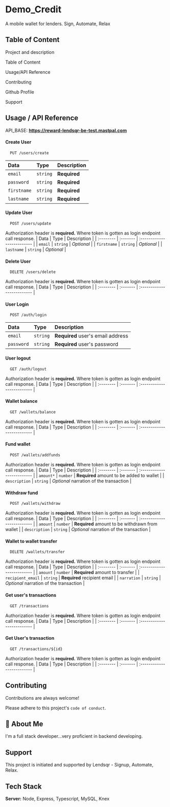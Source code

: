 
# Demo_Credit

A mobile wallet for lenders. Sign, Automate, Relax


## Table of Content
Project and description

Table of Content

Usage/API Reference

Contributing

Github Profile

Support
## Usage / API Reference

API_BASE: **https://reward-lendsqr-be-test.mastpal.com**

#### Create User

```http
  PUT /users/create
```

| Data | Type     | Description                |
| :-------- | :------- | :------------------------- |
| `email` | `string` | **Required** |
| `password` | `string` | **Required** |
| `firstname` | `string` | **Required** |
| `lastname` | `string` | **Required** |


#### Update User

```http
  POST /users/update
```
Authorization header <Bearer Token> is **required.** Where token is gotten as login endpoint call response. 
| Data | Type     | Description                |
| :-------- | :------- | :------------------------- |
| `email` | `string` | *Optional* |
| `firstname` | `string` | *Optional* |
| `lastname` | `string` | *Optional* |


#### Delete User

```http
  DELETE /users/delete
```
Authorization header <Bearer Token> is **required.** Where token is gotten as login endpoint call response. 
| Data | Type     | Description                |
| :-------- | :------- | :------------------------- |

#### User Login

```http
  POST /auth/login
```
| Data | Type     | Description                |
| :-------- | :------- | :------------------------- |
| `email` | `string` | **Required** user's email address |
| `password` | `string` | **Required** user's password |


#### User logout

```http
  GET /auth/logout
```
Authorization header <Bearer Token> is **required.** Where token is gotten as login endpoint call response. 
| Data | Type     | Description                |
| :-------- | :------- | :------------------------- |

#### Wallet balance

```http
  GET /wallets/balance
```
Authorization header <Bearer Token> is **required.** Where token is gotten as login endpoint call response. 
| Data | Type     | Description                |
| :-------- | :------- | :------------------------- |

#### Fund wallet

```http
  POST /wallets/addfunds
```
Authorization header <Bearer Token> is **required.** Where token is gotten as login endpoint call response. 
| Data | Type     | Description                |
| :-------- | :------- | :------------------------- |
| `amount*` | `number` | **Required** amount to be added to wallet |
| `description` | `string` | *Optional* narration of the transaction |


#### Withdraw fund

```http
  POST /wallets/withdraw
```
Authorization header <Bearer Token> is **required.** Where token is gotten as login endpoint call response. 
| Data | Type     | Description                |
| :-------- | :------- | :------------------------- |
| `amount` | `number` | **Required** amount to be withdrawn from wallet |
| `description` | `string` | *Optional* narration of the transaction |

#### Wallet to wallet transfer

```http
  DELETE /wallets/transfer
```
Authorization header <Bearer Token> is **required.** Where token is gotten as login endpoint call response. 
| Data | Type     | Description                |
| :-------- | :------- | :------------------------- |
| `amount` | `number` | **Required** amount to transfer |
| `recipient_email` | `string` | **Required** recipient email |
| `narration` | `string` | *Optional* narration of the transaction |


#### Get user's transactions

```http
  GET /transactions
```
Authorization header <Bearer Token> is **required.** Where token is gotten as login endpoint call response. 
| Data | Type     | Description                |
| :-------- | :------- | :------------------------- |

#### Get User's transaction

```http
  GET /transactions/${id}
```
Authorization header <Bearer Token> is **required.** Where token is gotten as login endpoint call response. 
| Data | Type     | Description                |
| :-------- | :------- | :------------------------- |




## Contributing

Contributions are always welcome!

Please adhere to this project's `code of conduct`.


## 🚀 About Me
I'm a full stack developer...very proficient in backend developing.


## Support

This project is initiated and supported by Lendsqr - Signup, Automate, Relax.


## Tech Stack

**Server:** Node, Express, Typescript, MySQL, Knex

